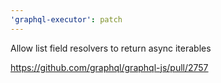 ```yaml
---
'graphql-executor': patch
---
```


Allow list field resolvers to return async iterables

https://github.com/graphql/graphql-js/pull/2757

